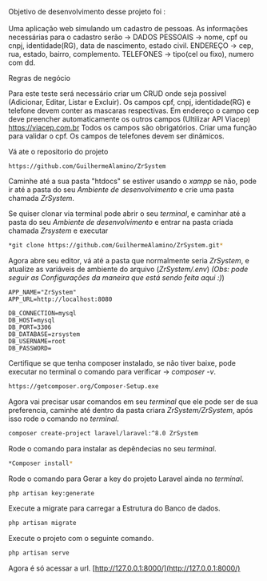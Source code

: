 Objetivo de desenvolvimento desse projeto foi :<br /> <br /> 
Uma aplicação web simulando um cadastro de pessoas. As informações necessárias para o cadastro serão -> DADOS PESSOAIS -> nome, cpf ou cnpj, identidade(RG), data de nascimento, estado civil. ENDEREÇO -> cep, rua, estado, bairro, complemento. TELEFONES -> tipo(cel ou fixo), numero com dd.

Regras de negócio

Para este teste será necessário criar um CRUD onde seja possivel (Adicionar, Editar, Listar e Excluir). Os campos cpf, cnpj, identidade(RG) e telefone devem conter as mascaras respectivas. Em endereço o campo cep deve preencher automaticamente os outros campos (Ultilizar API Viacep) https://viacep.com.br Todos os campos são obrigatórios. Criar uma função para validar o cpf. Os campos de telefones devem ser dinâmicos.

Vá ate o repositorio do projeto 
```dosini
https://github.com/GuilhermeAlamino/ZrSystem
```

Caminhe até a sua pasta "htdocs" se estiver usando o *xampp* se não, pode ir até a pasta do seu *Ambiente de desenvolvimento* e crie uma pasta chamada *ZrSystem*.

Se quiser clonar via terminal pode abrir o seu *terminal*, e caminhar até a pasta do seu *Ambiente de desenvolvimento* e entrar na pasta criada chamada *Zrsystem* e executar 

```sh
*git clone https://github.com/GuilhermeAlamino/ZrSystem.git* 
```

Agora abre seu editor, vá até a pasta que normalmente seria *ZrSystem*, e atualize as variáveis de ambiente do arquivo (*ZrSystem/.env*) *(Obs: pode seguir as *Configurações* da maneira que está sendo feita aqui :)*)

```dosini
APP_NAME="ZrSystem"
APP_URL=http://localhost:8080

DB_CONNECTION=mysql
DB_HOST=mysql
DB_PORT=3306
DB_DATABASE=zrsystem
DB_USERNAME=root
DB_PASSWORD=
```

Certifique se que tenha composer instalado, se não tiver baixe, pode executar no terminal o comando para verificar -> *composer -v*.
```sh
https://getcomposer.org/Composer-Setup.exe
```

Agora vai precisar usar comandos em seu *terminal* que ele pode ser de sua preferencia, caminhe até dentro da pasta criara *ZrSystem/ZrSystem*, após isso rode o comando no *terminal*.
```sh
composer create-project laravel/laravel:^8.0 ZrSystem
```

Rode o comando para instalar as depêndecias no seu *terminal*.
```sh
*Composer install*
```

Rode o comando para Gerar a key do projeto Laravel ainda no *terminal*.
```sh
php artisan key:generate
```

Execute a migrate para carregar a Estrutura do Banco de dados.
```sh
php artisan migrate
```

Execute o projeto com o seguinte comando.
```sh
php artisan serve
```

Agora é só acessar a url.
[http://127.0.0.1:8000/](http://127.0.0.1:8000/)


